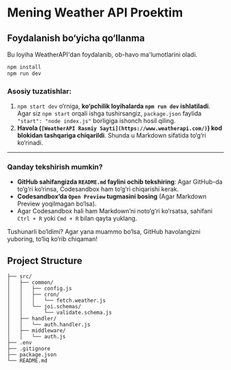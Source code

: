 # Mening Weather API Proektim

## Foydalanish bo‘yicha qo‘llanma  
Bu loyiha WeatherAPI'dan foydalanib, ob-havo ma'lumotlarini oladi.  

```bash
npm install
npm run dev
```

### **Asosiy tuzatishlar:**
1. `npm start dev` o‘rniga, **ko‘pchilik loyihalarda `npm run dev` ishlatiladi**. Agar siz `npm start` orqali ishga tushirsangiz, `package.json` faylida `"start": "node index.js"` borligiga ishonch hosil qiling.  
2. **Havola (`[WeatherAPI Rasmiy Sayti](https://www.weatherapi.com/)`) kod blokidan tashqariga chiqarildi**. Shunda u Markdown sifatida to‘g‘ri ko‘rinadi.  

---

### **Qanday tekshirish mumkin?**
- **GitHub sahifangizda `README.md` faylini ochib tekshiring**: Agar GitHub-da to‘g‘ri ko‘rinsa, Codesandbox ham to‘g‘ri chiqarishi kerak.  
- **Codesandbox’da `Open Preview` tugmasini bosing** (Agar Markdown Preview yoqilmagan bo‘lsa).  
- Agar Codesandbox hali ham Markdown’ni noto‘g‘ri ko‘rsatsa, sahifani `Ctrl + R` yoki `Cmd + R` bilan qayta yuklang.  

Tushunarli bo‘ldimi? Agar yana muammo bo‘lsa, GitHub havolangizni yuboring, to‘liq ko‘rib chiqaman!

## Project Structure

```
├── src/
│   ├── common/
│   │   ├── config.js
│   │   ├── cron/
│   │   │   └── fetch.weather.js
│   │   └── joi.schemas/
│   │       └── validate.schema.js
│   ├── handler/
│   │   └── auth.handler.js
│   ├── middleware/
│   │   └── auth.js
├── .env
├── .gitignore
├── package.json
└── README.md
```




